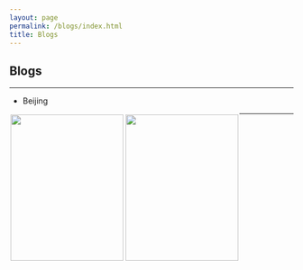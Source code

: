 ```yaml
---
layout: page
permalink: /blogs/index.html
title: Blogs
---
```


## Blogs

---

- Beijing

<div style="float:left;border:solid 1px 000;margin:2px;"><img src="../images/jiachun.jpg"  width="200" height="260" ></div>

<div style="float:left;border:solid 1px 000;margin:2px;"><img src="../images/jiachun.jpg" width="200" height="260" ></div>

---

<br>
